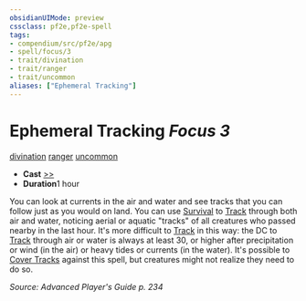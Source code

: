 ```yaml
---
obsidianUIMode: preview
cssclass: pf2e,pf2e-spell
tags:
- compendium/src/pf2e/apg
- spell/focus/3
- trait/divination
- trait/ranger
- trait/uncommon
aliases: ["Ephemeral Tracking"]
---
```

# Ephemeral Tracking *Focus 3*   
[divination](/rules/traits/divination.md)  [ranger](/rules/traits/ranger.md)  [uncommon](/rules/traits/uncommon.md)  

- **Cast** [>>](/rules/core-rulebook/chapter-9-playing-the-game.md#Actions "Two-Action") 
- **Duration**1 hour

You can look at currents in the air and water and see tracks that you can follow just as you would on land. You can use [Survival](/compendium/skills.md#Survival) to [Track](/rules/actions/track.md) through both air and water, noticing aerial or aquatic "tracks" of all creatures who passed nearby in the last hour. It's more difficult to [Track](/rules/actions/track.md) in this way: the DC to [Track](/rules/actions/track.md) through air or water is always at least 30, or higher after precipitation or wind (in the air) or heavy tides or currents (in the water). It's possible to [Cover Tracks](/rules/actions/cover-tracks.md) against this spell, but creatures might not realize they need to do so.

*Source: Advanced Player's Guide p. 234*